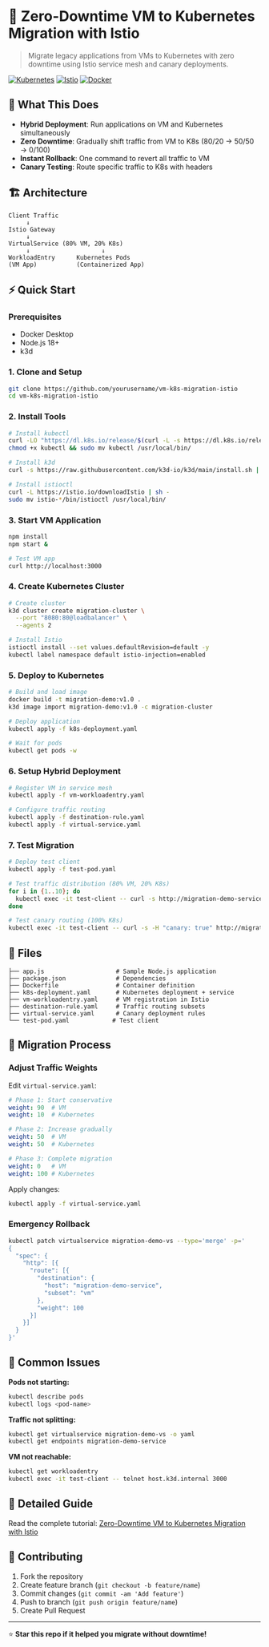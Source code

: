 # 🚀 Zero-Downtime VM to Kubernetes Migration with Istio

> Migrate legacy applications from VMs to Kubernetes with zero downtime using Istio service mesh and canary deployments.

[![Kubernetes](https://img.shields.io/badge/kubernetes-%23326ce5.svg?style=for-the-badge&logo=kubernetes&logoColor=white)](https://kubernetes.io/)
[![Istio](https://img.shields.io/badge/Istio-466BB0?style=for-the-badge&logo=istio&logoColor=white)](https://istio.io/)
[![Docker](https://img.shields.io/badge/docker-%230db7ed.svg?style=for-the-badge&logo=docker&logoColor=white)](https://www.docker.com/)

## 🎯 What This Does

- **Hybrid Deployment**: Run applications on VM and Kubernetes simultaneously
- **Zero Downtime**: Gradually shift traffic from VM to K8s (80/20 → 50/50 → 0/100)
- **Instant Rollback**: One command to revert all traffic to VM
- **Canary Testing**: Route specific traffic to K8s with headers

## 🏗️ Architecture

```
Client Traffic
     ↓
Istio Gateway
     ↓
VirtualService (80% VM, 20% K8s)
     ↓                    ↓
WorkloadEntry      Kubernetes Pods
(VM App)           (Containerized App)
```

## ⚡ Quick Start

### Prerequisites
- Docker Desktop 
- Node.js 18+
- k3d

### 1. Clone and Setup
```bash
git clone https://github.com/yourusername/vm-k8s-migration-istio
cd vm-k8s-migration-istio
```

### 2. Install Tools
```bash
# Install kubectl
curl -LO "https://dl.k8s.io/release/$(curl -L -s https://dl.k8s.io/release/stable.txt)/bin/linux/amd64/kubectl"
chmod +x kubectl && sudo mv kubectl /usr/local/bin/

# Install k3d
curl -s https://raw.githubusercontent.com/k3d-io/k3d/main/install.sh | bash

# Install istioctl
curl -L https://istio.io/downloadIstio | sh -
sudo mv istio-*/bin/istioctl /usr/local/bin/
```

### 3. Start VM Application
```bash
npm install
npm start &

# Test VM app
curl http://localhost:3000
```

### 4. Create Kubernetes Cluster
```bash
# Create cluster
k3d cluster create migration-cluster \
  --port "8080:80@loadbalancer" \
  --agents 2

# Install Istio
istioctl install --set values.defaultRevision=default -y
kubectl label namespace default istio-injection=enabled
```

### 5. Deploy to Kubernetes
```bash
# Build and load image
docker build -t migration-demo:v1.0 .
k3d image import migration-demo:v1.0 -c migration-cluster

# Deploy application
kubectl apply -f k8s-deployment.yaml

# Wait for pods
kubectl get pods -w
```

### 6. Setup Hybrid Deployment
```bash
# Register VM in service mesh
kubectl apply -f vm-workloadentry.yaml

# Configure traffic routing
kubectl apply -f destination-rule.yaml
kubectl apply -f virtual-service.yaml
```

### 7. Test Migration
```bash
# Deploy test client
kubectl apply -f test-pod.yaml

# Test traffic distribution (80% VM, 20% K8s)
for i in {1..10}; do
  kubectl exec -it test-client -- curl -s http://migration-demo-service:3000 | grep platform
done

# Test canary routing (100% K8s)
kubectl exec -it test-client -- curl -s -H "canary: true" http://migration-demo-service:3000
```

## 📁 Files

```
├── app.js                    # Sample Node.js application
├── package.json              # Dependencies
├── Dockerfile                # Container definition
├── k8s-deployment.yaml       # Kubernetes deployment + service
├── vm-workloadentry.yaml     # VM registration in Istio
├── destination-rule.yaml     # Traffic routing subsets
├── virtual-service.yaml      # Canary deployment rules
└── test-pod.yaml            # Test client
```

## 🔄 Migration Process

### Adjust Traffic Weights
Edit `virtual-service.yaml`:

```yaml
# Phase 1: Start conservative
weight: 90  # VM
weight: 10  # Kubernetes

# Phase 2: Increase gradually  
weight: 50  # VM
weight: 50  # Kubernetes

# Phase 3: Complete migration
weight: 0   # VM
weight: 100 # Kubernetes
```

Apply changes:
```bash
kubectl apply -f virtual-service.yaml
```

### Emergency Rollback
```bash
kubectl patch virtualservice migration-demo-vs --type='merge' -p='
{
  "spec": {
    "http": [{
      "route": [{
        "destination": {
          "host": "migration-demo-service",
          "subset": "vm"
        },
        "weight": 100
      }]
    }]
  }
}'
```

## 🐞 Common Issues

**Pods not starting:**
```bash
kubectl describe pods
kubectl logs <pod-name>
```

**Traffic not splitting:**
```bash
kubectl get virtualservice migration-demo-vs -o yaml
kubectl get endpoints migration-demo-service
```

**VM not reachable:**
```bash
kubectl get workloadentry
kubectl exec -it test-client -- telnet host.k3d.internal 3000
```

## 📖 Detailed Guide

Read the complete tutorial: [Zero-Downtime VM to Kubernetes Migration with Istio](https://dev.to/yourusername/your-blog-post-link)

## 🤝 Contributing

1. Fork the repository
2. Create feature branch (`git checkout -b feature/name`)
3. Commit changes (`git commit -am 'Add feature'`)
4. Push to branch (`git push origin feature/name`)
5. Create Pull Request
---

⭐ **Star this repo if it helped you migrate without downtime!**
